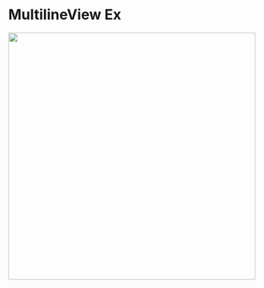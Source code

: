 # MultilineView Ex


<img width="494" src="https://github.com/keenkim1202/SwiftUIEx/assets/59866819/8849e892-d8a8-4dd4-a6c5-1e69c33a8547">
